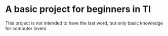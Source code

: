 # A basic project for beginners in TI

This project is not intended to have the last word, but only basic knowledge for computer lovers